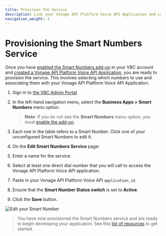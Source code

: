 ```yaml
---
title: Provision the Service
description: Link your Vonage API Platform Voice API Application and configure one or more VBC numbers.
navigation_weight: 3
---
```


# Provisioning the Smart Numbers Service

Once you have [enabled the Smart Numbers add-on](/smart-numbers/guides/enable-addon) in your VBC account and [created a Vonage API Platform Voice API Application](/smart-numbers/guides/create-voice-application), you are ready to provision the service. This involves selecting which numbers to use and associating them with your Vonage API Platform Voice API Application.

1. Sign in to [the VBC Admin Portal](https://admin.vonage.com)

2. In the left-hand navigation menu, select the **Business Apps > Smart Numbers** menu option.

    > **Note**: If you do not see the **Smart Numbers** menu option, you must [enable the add-on](/smart-numbers/guides/enable-addon).

3. Each row in the table refers to a Smart Number. Click one of your unconfigured Smart Numbers to edit it.

4. On the **Edit Smart Numbers Service** page:
  1. Enter a name for the service.
  2. Select at least one direct dial number that you will call to access the Vonage API Platform Voice API application.
  3. Paste in your Vonage API Platform Voice API `application_id`.
  4. Ensure that the **Smart Number Status switch** is set to **Active**.
  5. Click the **Save** button.

  ![Edit your Smart Number](/assets/images/vbc/edit-smart-number.png)

> You have now provisioned the Smart Numbers service and are ready to begin developing your application. See this [list of resources](/smart-numbers/guides/vbc-resources) to get started.
